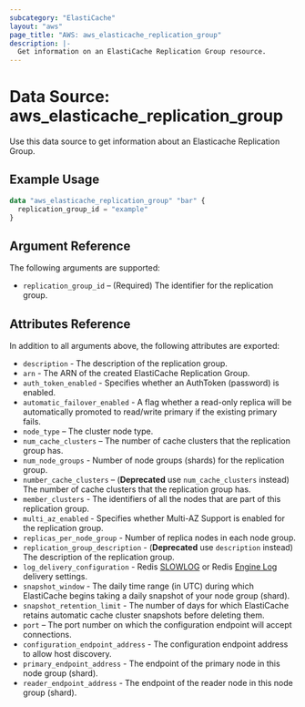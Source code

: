 ```yaml
---
subcategory: "ElastiCache"
layout: "aws"
page_title: "AWS: aws_elasticache_replication_group"
description: |-
  Get information on an ElastiCache Replication Group resource.
---
```


# Data Source: aws_elasticache_replication_group

Use this data source to get information about an Elasticache Replication Group.

## Example Usage

```terraform
data "aws_elasticache_replication_group" "bar" {
  replication_group_id = "example"
}
```

## Argument Reference

The following arguments are supported:

* `replication_group_id` – (Required) The identifier for the replication group.

## Attributes Reference

In addition to all arguments above, the following attributes are exported:

* `description` - The description of the replication group.
* `arn` - The ARN of the created ElastiCache Replication Group.
* `auth_token_enabled` - Specifies whether an AuthToken (password) is enabled.
* `automatic_failover_enabled` - A flag whether a read-only replica will be automatically promoted to read/write primary if the existing primary fails.
* `node_type` – The cluster node type.
* `num_cache_clusters` – The number of cache clusters that the replication group has.
* `num_node_groups` - Number of node groups (shards) for the replication group.
* `number_cache_clusters` – (**Deprecated** use `num_cache_clusters` instead) The number of cache clusters that the replication group has.
* `member_clusters` - The identifiers of all the nodes that are part of this replication group.
* `multi_az_enabled` - Specifies whether Multi-AZ Support is enabled for the replication group.
* `replicas_per_node_group` - Number of replica nodes in each node group.
* `replication_group_description` - (**Deprecated** use `description` instead) The description of the replication group.
* `log_delivery_configuration` - Redis [SLOWLOG](https://redis.io/commands/slowlog) or Redis [Engine Log](https://docs.aws.amazon.com/AmazonElastiCache/latest/red-ug/Log_Delivery.html#Log_contents-engine-log) delivery settings.
* `snapshot_window` - The daily time range (in UTC) during which ElastiCache begins taking a daily snapshot of your node group (shard).
* `snapshot_retention_limit` - The number of days for which ElastiCache retains automatic cache cluster snapshots before deleting them.
* `port` – The port number on which the configuration endpoint will accept connections.
* `configuration_endpoint_address` - The configuration endpoint address to allow host discovery.
* `primary_endpoint_address` - The endpoint of the primary node in this node group (shard).
* `reader_endpoint_address` - The endpoint of the reader node in this node group (shard).
